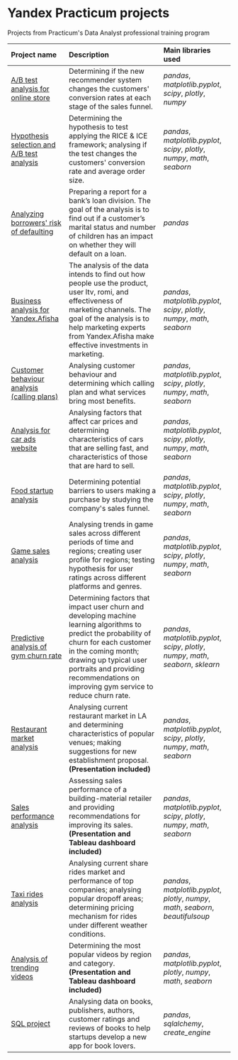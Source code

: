 
# Yandex Practicum projects

Projects from Practicum's Data Analyst professional training program

| Project name | Description | Main libraries used | 
| :---------------------- | :---------------------- | :---------------------- |
| [A/B test analysis for online store](a_b_test_analysis_online_store) | Determining if the new recommender system changes the customers' conversion rates at each stage of the sales funnel. | *pandas*, *matplotlib.pyplot*, *scipy*, *plotly*, *numpy* |
| [Hypothesis selection and A/B test analysis](ab_test_analysis_from_hypothesis) | Determining the hypothesis to test applying the RICE & ICE framework; analysing if the test changes the customers' conversion rate and average order size. | *pandas*, *matplotlib.pyplot*, *scipy*, *plotly*, *numpy*, *math*, *seaborn* |
| [Analyzing borrowers' risk of defaulting](bank_loan_analysis) | Preparing a report for a bank’s loan division. The goal of the analysis is to find out if a customer’s marital status and number of children has an impact on whether they will default on a loan. | *pandas* |
| [Business analysis for Yandex.Afisha](afisha_business_analysis) | The analysis of the data intends to find out how people use the product, user ltv, romi, and effectiveness of marketing channels. The goal of the analysis is to help marketing experts from Yandex.Afisha make effective investments in marketing. |*pandas*, *matplotlib.pyplot*, *scipy*, *plotly*, *numpy*, *math*, *seaborn*|
| [Customer behaviour analysis (calling plans)](calling_plan_analysis) | Analysing customer behaviour and determining which calling plan and what services bring most benefits. | *pandas*, *matplotlib.pyplot*, *scipy*, *plotly*, *numpy*, *math*, *seaborn*|
| [Analysis for car ads website](car_ads_analysis) | Analysing factors that affect car prices and determining characteristics of cars that are selling fast, and characteristics of those that are hard to sell.| *pandas*, *matplotlib.pyplot*, *scipy*, *plotly*, *numpy*, *math*, *seaborn*|
| [Food startup analysis](food_startup_analysis) | Determining potential barriers to users making a purchase by studying the company's sales funnel.  | *pandas*, *matplotlib.pyplot*, *scipy*, *plotly*, *numpy*, *math*, *seaborn* |
| [Game sales analysis](games_sales_analysis) | Analysing trends in game sales across different periods of time and regions; creating user profile for regions; testing hypothesis for user ratings across different platforms and genres. | *pandas*, *matplotlib.pyplot*, *scipy*, *plotly*, *numpy*, *math*, *seaborn*|
| [Predictive analysis of gym churn rate](gym_churn_analysis) | Determining factors that impact user churn and developing machine learning algorithms to predict the probability of churn for each customer in the coming month; drawing up typical user portraits and providing recommendations on improving gym service to reduce churn rate. | *pandas*, *matplotlib.pyplot*, *scipy*, *plotly*, *numpy*, *math*, *seaborn*, *sklearn*|
| [Restaurant market analysis](restaurant_market_analysis) | Analysing current restaurant market in LA and determining characteristics of popular venues; making suggestions for new establishment proposal. **(Presentation included)** | *pandas*, *matplotlib.pyplot*, *scipy*, *plotly*, *numpy*, *math*, *seaborn*|
| [Sales performance analysis](sales_performance_analysis) | Assessing sales performance of a building-material retailer and providing recommendations for improving its sales. **(Presentation and Tableau dashboard included)**| *pandas*, *matplotlib.pyplot*, *scipy*, *plotly*, *numpy*, *math*, *seaborn*|
| [Taxi rides analysis](taxi_rides_analysis) | Analysing current share rides market and performance of top companies; analysing popular dropoff areas; determining pricing mechanism for rides under different weather conditions. |*pandas*, *matplotlib.pyplot*, *plotly*, *numpy*, *math*, *seaborn*, *beautifulsoup*|
| [Analysis of trending videos](trending_video_analysis) | Determining the most popular videos by region and category. **(Presentation and Tableau dashboard included)** |*pandas*, *matplotlib.pyplot*, *plotly*, *numpy*, *math*, *seaborn*|
| [SQL project](book_analysis) | Analysing data on books, publishers, authors, customer ratings and reviews of books to help startups develop a new app for book lovers. | *pandas*, *sqlalchemy*, *create_engine* | 
